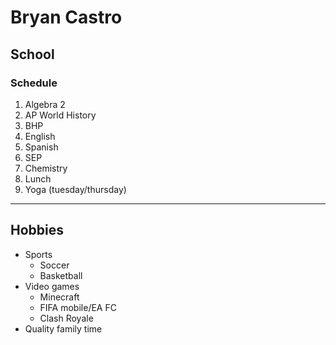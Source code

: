 # Bryan Castro

## School

### Schedule

1. Algebra 2
2. AP World History
3. BHP
4. English
5. Spanish
6. SEP
7. Chemistry
8. Lunch
9. Yoga (tuesday/thursday)

---

## Hobbies

* Sports
  * Soccer
  * Basketball
* Video games
  * Minecraft
  * FIFA mobile/EA FC
  * Clash Royale
* Quality family time



